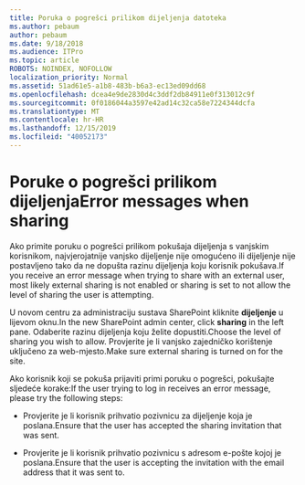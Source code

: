 ```yaml
---
title: Poruka o pogrešci prilikom dijeljenja datoteka
ms.author: pebaum
author: pebaum
ms.date: 9/18/2018
ms.audience: ITPro
ms.topic: article
ROBOTS: NOINDEX, NOFOLLOW
localization_priority: Normal
ms.assetid: 51ad61e5-a1b8-483b-b6a3-ec13ed09dd68
ms.openlocfilehash: dcea4e9de2830d4c3ddf2db84911e0f313012c9f
ms.sourcegitcommit: 0f0186044a3597e42ad14c32ca58e7224344dcfa
ms.translationtype: MT
ms.contentlocale: hr-HR
ms.lasthandoff: 12/15/2019
ms.locfileid: "40052173"
---
```

# <a name="error-messages-when-sharing"></a><span data-ttu-id="28344-102">Poruke o pogrešci prilikom dijeljenja</span><span class="sxs-lookup"><span data-stu-id="28344-102">Error messages when sharing</span></span>

<span data-ttu-id="28344-103">Ako primite poruku o pogrešci prilikom pokušaja dijeljenja s vanjskim korisnikom, najvjerojatnije vanjsko dijeljenje nije omogućeno ili dijeljenje nije postavljeno tako da ne dopušta razinu dijeljenja koju korisnik pokušava.</span><span class="sxs-lookup"><span data-stu-id="28344-103">If you receive an error message when trying to share with an external user, most likely external sharing is not enabled or sharing is set to not allow the level of sharing the user is attempting.</span></span>
  
<span data-ttu-id="28344-104">U novom centru za administraciju sustava SharePoint kliknite **dijeljenje** u lijevom oknu.</span><span class="sxs-lookup"><span data-stu-id="28344-104">In the  new SharePoint admin center, click **sharing** in the left pane.</span></span> <span data-ttu-id="28344-105">Odaberite razinu dijeljenja koju želite dopustiti.</span><span class="sxs-lookup"><span data-stu-id="28344-105">Choose the level of sharing you wish to allow.</span></span> <span data-ttu-id="28344-106">Provjerite je li vanjsko zajedničko korištenje uključeno za web-mjesto.</span><span class="sxs-lookup"><span data-stu-id="28344-106">Make sure external sharing is turned on for the site.</span></span> 
  
<span data-ttu-id="28344-107">Ako korisnik koji se pokuša prijaviti primi poruku o pogrešci, pokušajte sljedeće korake:</span><span class="sxs-lookup"><span data-stu-id="28344-107">If the user trying to log in receives an error message, please try the following steps:</span></span>
  
- <span data-ttu-id="28344-108">Provjerite je li korisnik prihvatio pozivnicu za dijeljenje koja je poslana.</span><span class="sxs-lookup"><span data-stu-id="28344-108">Ensure that the user has accepted the sharing invitation that was sent.</span></span>
    
- <span data-ttu-id="28344-109">Provjerite je li korisnik prihvatio pozivnicu s adresom e-pošte kojoj je poslana.</span><span class="sxs-lookup"><span data-stu-id="28344-109">Ensure that the user is accepting the invitation with the email address that it was sent to.</span></span>
    

